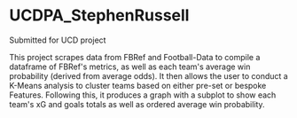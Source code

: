 # UCDPA_StephenRussell
Submitted for UCD project


This project scrapes data from FBRef and Football-Data to compile a dataframe of FBRef's metrics, as well as each team's average win probability (derived from average odds).
It then allows the user to conduct a K-Means analysis to cluster teams based on either pre-set or bespoke Features.
Following this, it produces a graph with a subplot to show each team's xG and goals totals as well as ordered average win probability.
